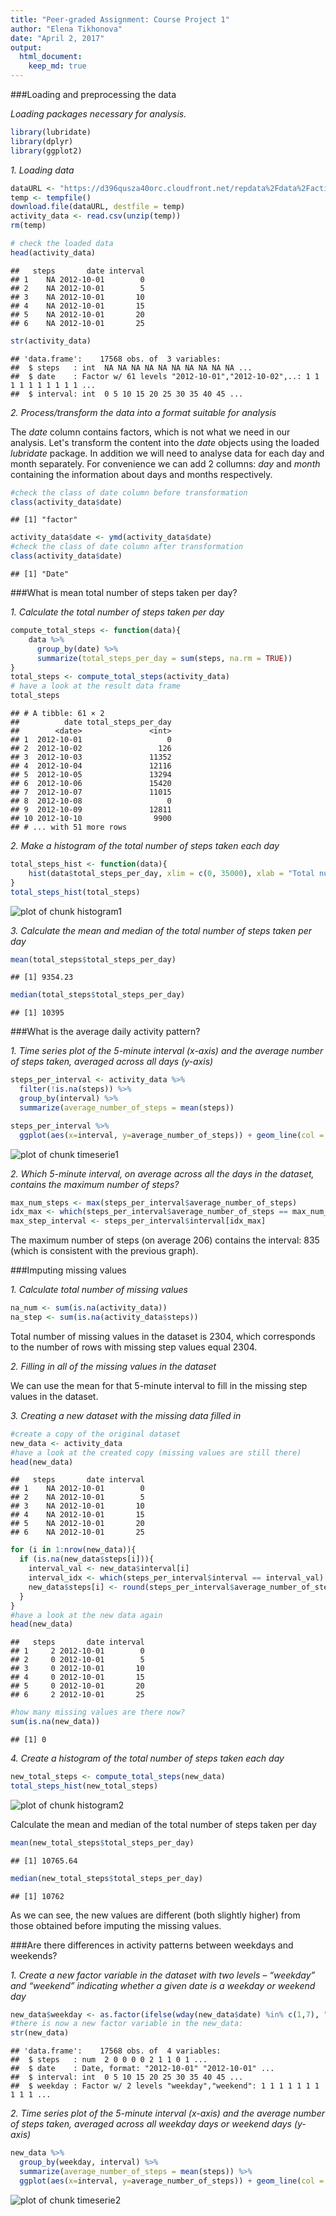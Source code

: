 ```yaml
---
title: "Peer-graded Assignment: Course Project 1"
author: "Elena Tikhonova"
date: "April 2, 2017"
output: 
  html_document:
    keep_md: true
---
```


###Loading and preprocessing the data

*Loading packages necessary for analysis.*

```r
library(lubridate)
library(dplyr)
library(ggplot2)
```

*1. Loading data*


```r
dataURL <- "https://d396qusza40orc.cloudfront.net/repdata%2Fdata%2Factivity.zip"
temp <- tempfile()
download.file(dataURL, destfile = temp)
activity_data <- read.csv(unzip(temp))
rm(temp)

# check the loaded data
head(activity_data)
```

```
##   steps       date interval
## 1    NA 2012-10-01        0
## 2    NA 2012-10-01        5
## 3    NA 2012-10-01       10
## 4    NA 2012-10-01       15
## 5    NA 2012-10-01       20
## 6    NA 2012-10-01       25
```

```r
str(activity_data)
```

```
## 'data.frame':	17568 obs. of  3 variables:
##  $ steps   : int  NA NA NA NA NA NA NA NA NA NA ...
##  $ date    : Factor w/ 61 levels "2012-10-01","2012-10-02",..: 1 1 1 1 1 1 1 1 1 1 ...
##  $ interval: int  0 5 10 15 20 25 30 35 40 45 ...
```

*2. Process/transform the data into a format suitable for analysis*

The *date* column contains factors, which is not what we need in our analysis.
Let's transform the content into the *date* objects using the loaded *lubridate* package. In addition we will need to analyse data for each day and month separately. For convenience we can add 2 collumns: *day* and *month* containing the information about days and months respectively. 

```r
#check the class of date column before transformation
class(activity_data$date)
```

```
## [1] "factor"
```

```r
activity_data$date <- ymd(activity_data$date)
#check the class of date column after transformation
class(activity_data$date)
```

```
## [1] "Date"
```

###What is mean total number of steps taken per day?

*1. Calculate the total number of steps taken per day*

```r
compute_total_steps <- function(data){ 
    data %>% 
      group_by(date) %>% 
      summarize(total_steps_per_day = sum(steps, na.rm = TRUE))
}
total_steps <- compute_total_steps(activity_data)
# have a look at the result data frame
total_steps
```

```
## # A tibble: 61 × 2
##          date total_steps_per_day
##        <date>               <int>
## 1  2012-10-01                   0
## 2  2012-10-02                 126
## 3  2012-10-03               11352
## 4  2012-10-04               12116
## 5  2012-10-05               13294
## 6  2012-10-06               15420
## 7  2012-10-07               11015
## 8  2012-10-08                   0
## 9  2012-10-09               12811
## 10 2012-10-10                9900
## # ... with 51 more rows
```

*2. Make a histogram of the total number of steps taken each day*

```r
total_steps_hist <- function(data){
    hist(data$total_steps_per_day, xlim = c(0, 35000), xlab = "Total number of steps taken per day", ylab = "Number of days", main = "Total number of steps taken each day", col = "darkolivegreen2")
}
total_steps_hist(total_steps)
```

![plot of chunk histogram1](figure/histogram1-1.png)

*3. Calculate the mean and median of the total number of steps taken per day*


```r
mean(total_steps$total_steps_per_day)
```

```
## [1] 9354.23
```

```r
median(total_steps$total_steps_per_day)
```

```
## [1] 10395
```

###What is the average daily activity pattern?

*1. Time series plot of the 5-minute interval (x-axis) and the average number of steps taken, averaged across all days (y-axis)*

```r
steps_per_interval <- activity_data %>%
  filter(!is.na(steps)) %>%
  group_by(interval) %>%
  summarize(average_number_of_steps = mean(steps)) 

steps_per_interval %>%
  ggplot(aes(x=interval, y=average_number_of_steps)) + geom_line(col = "blue") + xlab("Interval") + ylab("Average number of steps taken")
```

![plot of chunk timeserie1](figure/timeserie1-1.png)

*2. Which 5-minute interval, on average across all the days in the dataset, contains the maximum number of steps?*

```r
max_num_steps <- max(steps_per_interval$average_number_of_steps)
idx_max <- which(steps_per_interval$average_number_of_steps == max_num_steps)
max_step_interval <- steps_per_interval$interval[idx_max]
```
The maximum number of steps (on average 206) contains the interval: 835 (which is consistent with the previous graph).

###Imputing missing values

*1. Calculate total number of missing values*

```r
na_num <- sum(is.na(activity_data))
na_step <- sum(is.na(activity_data$steps))
```
Total number of missing values in the dataset is 2304, which corresponds to the number of rows with missing step values equal 2304.

*2. Filling in all of the missing values in the dataset*

We can use the mean for that 5-minute interval to fill in the missing step values in the dataset.

*3. Creating a new dataset with the missing data filled in*


```r
#create a copy of the original dataset 
new_data <- activity_data
#have a look at the created copy (missing values are still there)
head(new_data)
```

```
##   steps       date interval
## 1    NA 2012-10-01        0
## 2    NA 2012-10-01        5
## 3    NA 2012-10-01       10
## 4    NA 2012-10-01       15
## 5    NA 2012-10-01       20
## 6    NA 2012-10-01       25
```

```r
for (i in 1:nrow(new_data)){
  if (is.na(new_data$steps[i])){
    interval_val <- new_data$interval[i]
    interval_idx <- which(steps_per_interval$interval == interval_val)
    new_data$steps[i] <- round(steps_per_interval$average_number_of_steps[interval_idx])
  }
}
#have a look at the new data again
head(new_data)
```

```
##   steps       date interval
## 1     2 2012-10-01        0
## 2     0 2012-10-01        5
## 3     0 2012-10-01       10
## 4     0 2012-10-01       15
## 5     0 2012-10-01       20
## 6     2 2012-10-01       25
```

```r
#how many missing values are there now?
sum(is.na(new_data))
```

```
## [1] 0
```

*4. Create a histogram of the total number of steps taken each day*


```r
new_total_steps <- compute_total_steps(new_data)
total_steps_hist(new_total_steps)
```

![plot of chunk histogram2](figure/histogram2-1.png)

Calculate the mean and median of the total number of steps taken per day

```r
mean(new_total_steps$total_steps_per_day)
```

```
## [1] 10765.64
```

```r
median(new_total_steps$total_steps_per_day)
```

```
## [1] 10762
```

As we can see, the new values are different (both slightly higher) from those obtained before imputing the missing values. 

###Are there differences in activity patterns between weekdays and weekends?

*1. Create a new factor variable in the dataset with two levels – “weekday” and “weekend” indicating whether a given date is a weekday or weekend day*

```r
new_data$weekday <- as.factor(ifelse(wday(new_data$date) %in% c(1,7), "weekend","weekday"))
#there is now a new factor variable in the new_data:
str(new_data)
```

```
## 'data.frame':	17568 obs. of  4 variables:
##  $ steps   : num  2 0 0 0 0 2 1 1 0 1 ...
##  $ date    : Date, format: "2012-10-01" "2012-10-01" ...
##  $ interval: int  0 5 10 15 20 25 30 35 40 45 ...
##  $ weekday : Factor w/ 2 levels "weekday","weekend": 1 1 1 1 1 1 1 1 1 1 ...
```

*2. Time series plot of the 5-minute interval (x-axis) and the average number of steps taken, averaged across all weekday days or weekend days (y-axis)*

```r
new_data %>%
  group_by(weekday, interval) %>%
  summarize(average_number_of_steps = mean(steps)) %>%
  ggplot(aes(x=interval, y=average_number_of_steps)) + geom_line(col = "blue") + facet_grid(weekday~.) + xlab("Interval") + ylab("Average number of steps taken")
```

![plot of chunk timeserie2](figure/timeserie2-1.png)
